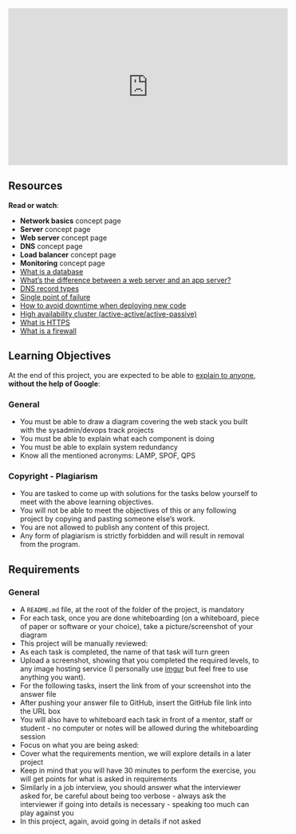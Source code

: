 <div class="panel-body">
    <iframe width="560" height="315" src="https://www.youtube.com/embed/lQNEW76KdYg" title="YouTube video player" frameborder="0" allow="accelerometer; autoplay; clipboard-write; encrypted-media; gyroscope; picture-in-picture" allowfullscreen=""></iframe>

<h2>Resources</h2>

<p><strong>Read or watch</strong>:</p>

<ul>
<li><strong>Network basics</strong> concept page</li>
<li><strong>Server</strong> concept page</li>
<li><strong>Web server</strong> concept page</li>
<li><strong>DNS</strong> concept page</li>
<li><strong>Load balancer</strong> concept page</li>
<li><strong>Monitoring</strong> concept page</li>
<li><a href="/rltoken/n3CdS3EA5l5psDDKbEhApA" title="What is a database" target="_blank">What is a database</a> </li>
<li><a href="/rltoken/0as4wDlFqyhLhf0f_gedcw" title="What's the difference between a web server and an app server?" target="_blank">What’s the difference between a web server and an app server?</a></li>
<li><a href="/rltoken/Pl3UoEfAO7K_jUKRLMmnAQ" title="DNS record types" target="_blank">DNS record types</a> </li>
<li><a href="/rltoken/uxpx2YhXs10TFLIDg78chA" title="Single point of failure" target="_blank">Single point of failure</a> </li>
<li><a href="/rltoken/4ansLu2gtHnoFrNThqyObA" title="How to avoid downtime when deploying new code" target="_blank">How to avoid downtime when deploying new code</a> </li>
<li><a href="/rltoken/TAJeVYy9U9iLaEDd6XkbRA" title="High availability cluster (active-active/active-passive)" target="_blank">High availability cluster (active-active/active-passive)</a> </li>
<li><a href="/rltoken/c0zs2MxrmxFLsCPOizxq6g" title="What is HTTPS" target="_blank">What is HTTPS</a> </li>
<li><a href="/rltoken/j6idMcUTyNEDj1oYDQFmUw" title="What is a firewall" target="_blank">What is a firewall</a> </li>
</ul>

<h2>Learning Objectives</h2>

<p>At the end of this project, you are expected to be able to <a href="/rltoken/FPJvEE-DRJDvmVTNWeFR8A" title="explain to anyone" target="_blank">explain to anyone</a>, <strong>without the help of Google</strong>:</p>

<h3>General</h3>

<ul>
<li>You must be able to draw a diagram covering the web stack you built with the sysadmin/devops track projects</li>
<li>You must be able to explain what each component is doing</li>
<li>You must be able to explain system redundancy</li>
<li>Know all the mentioned acronyms: LAMP, SPOF, QPS</li>
</ul>

<h3>Copyright - Plagiarism</h3>

<ul>
<li>You are tasked to come up with solutions for the tasks below yourself to meet with the above learning objectives.</li>
<li>You will not be able to meet the objectives of this or any following project by copying and pasting someone else’s work. </li>
<li>You are not allowed to publish any content of this project.</li>
<li>Any form of plagiarism is strictly forbidden and will result in removal from the program.</li>
</ul>

<h2>Requirements</h2>

<h3>General</h3>

<ul>
<li>A <code>README.md</code> file, at the root of the folder of the project, is mandatory</li>
<li>For each task, once you are done whiteboarding (on a whiteboard, piece of paper or software or your choice), take a picture/screenshot of your diagram</li>
<li>This project will be manually reviewed:</li>
<li>As each task is completed, the name of that task will turn green</li>
<li>Upload a screenshot, showing that you completed the required levels, to any image hosting service (I personally use <a href="/rltoken/m_O2HLsKrO1zg31LMcLOGQ" title="imgur" target="_blank">imgur</a> but feel free to use anything you want). </li>
<li>For the following tasks, insert the link from of your screenshot into the answer file </li>
<li>After pushing your answer file to GitHub, insert the GitHub file link into the URL box</li>
<li>You will also have to whiteboard each task in front of a mentor, staff or student - no computer or notes will be allowed during the whiteboarding session</li>
<li>Focus on what you are being asked: </li>
<li>Cover what the requirements mention, we will explore details in a later project</li>
<li>Keep in mind that you will have 30 minutes to perform the exercise, you will get points for what is asked in requirements</li>
<li>Similarly in a job interview, you should answer what the interviewer asked for, be careful about being too verbose - always ask the interviewer if going into details is necessary - speaking too much can play against you</li>
<li>In this project, again, avoid going in details if not asked</li>
</ul>

  </div>
